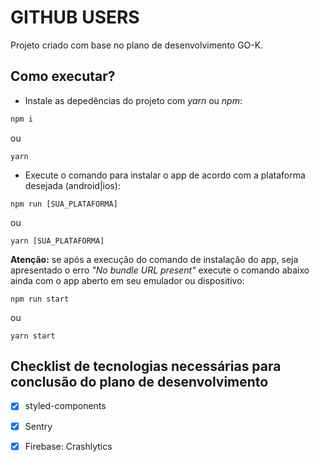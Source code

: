 # GITHUB USERS

Projeto criado com base no plano de desenvolvimento GO-K.

## Como executar?

- Instale as depedências do projeto com _yarn_ ou _npm_:

```bash
npm i
```
ou
```
yarn
```

- Execute o comando para instalar o app de acordo com a plataforma desejada (android|ios):

```
npm run [SUA_PLATAFORMA]
```
ou
```
yarn [SUA_PLATAFORMA]
```

**Atenção:** se após a execução do comando de instalação do app, seja apresentado o erro _"No bundle URL present"_ execute o comando abaixo ainda com o app aberto em seu emulador ou dispositivo:
```
npm run start
```
ou
```
yarn start
```

## Checklist de tecnologias necessárias para conclusão do plano de desenvolvimento
- [x] styled-components
- [x] Sentry
- [x] Firebase: Crashlytics

